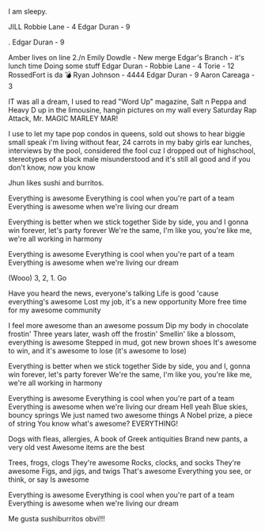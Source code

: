 

I am sleepy.


JILL
Robbie Lane - 4
Edgar Duran - 9


.
Edgar Duran - 9

Amber lives on line 2./n
Emily Dowdle - New merge
Edgar's Branch - it's lunch time
Doing some stuff
Edgar Duran -
Robbie Lane - 4
Torie - 12
RossedFort is da 💣
Ryan Johnson - 4444
Edgar Duran - 9
Aaron Careaga - 3

IT was all a dream, I used to read "Word Up" magazine,
Salt n Peppa and Heavy D up in the limousine,
hangin pictures on my wall every Saturday
Rap Attack, Mr. MAGIC MARLEY MAR!

I use to let my tape pop
condos in queens,
sold out shows to hear biggie small speak
i'm living without fear, 24 carrots in my baby girls ear
lunches, interviews by the pool, considered the fool cuz I dropped out of highschool,
stereotypes of a black male misunderstood and it's still all good
and if you don't know, now you know


Jhun likes sushi and burritos.


Everything is awesome
Everything is cool when you're part of a team
Everything is awesome when we're living our dream

Everything is better when we stick together
Side by side, you and I gonna win forever, let's party forever
We're the same, I'm like you, you're like me, we're all working in harmony

Everything is awesome
Everything is cool when you're part of a team
Everything is awesome when we're living our dream

(Wooo)
3, 2, 1. Go

Have you heard the news, everyone's talking
Life is good 'cause everything's awesome
Lost my job, it's a new opportunity
More free time for my awesome community

I feel more awesome than an awesome possum
Dip my body in chocolate frostin'
Three years later, wash off the frostin'
Smellin' like a blossom, everything is awesome
Stepped in mud, got new brown shoes
It's awesome to win, and it's awesome to lose (it's awesome to lose)

Everything is better when we stick together
Side by side, you and I, gonna win forever, let's party forever
We're the same, I'm like you, you're like me, we're all working in harmony

Everything is awesome
Everything is cool when you're part of a team
Everything is awesome when we're living our dream
Hell yeah
Blue skies, bouncy springs
We just named two awesome things
A Nobel prize, a piece of string
You know what's awesome? EVERYTHING!

Dogs with fleas, allergies,
A book of Greek antiquities
Brand new pants, a very old vest
Awesome items are the best

Trees, frogs, clogs
They're awesome
Rocks, clocks, and socks
They're awesome
Figs, and jigs, and twigs
That's awesome
Everything you see, or think, or say
Is awesome

Everything is awesome
Everything is cool when you're part of a team
Everything is awesome when we're living our dream


Me gusta sushiburritos obvi!!!

